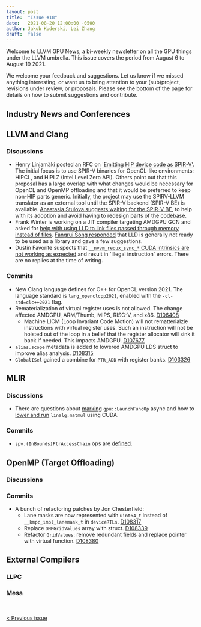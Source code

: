 ```yaml
---
layout: post
title:  "Issue #18"
date:   2021-08-20 12:00:00 -0500
author: Jakub Kuderski, Lei Zhang
draft:  false
---
```


Welcome to LLVM GPU News, a bi-weekly newsletter on all the GPU things under the LLVM umbrella.
This issue covers the period from August 6 to August 19 2021.

We welcome your feedback and suggestions. Let us know if we missed anything interesting, or want us to bring attention to your (sub)project, revisions under review, or proposals. Please see the bottom of the page for details on how to submit suggestions and contribute.


## Industry News and Conferences


##  LLVM and Clang

### Discussions

*  Henry Linjamäki posted an RFC on ['Emitting HIP device code as SPIR-V'](https://lists.llvm.org/pipermail/llvm-dev/2021-August/152062.html). The initial focus is to use SPIR-V binaries for OpenCL-like environments: HIPCL, and HIPLZ (Intel Level Zero API). Others point out that this proposal has a large overlap with what changes would be necessary for OpenCL and OpenMP offloading and that it would be preferred to keep non-HIP parts generic. Initially, the project may use the SPIRV-LLVM translator as an external tool until the SPIR-V backend (SPIR-V BE) is available. [Anastasia Stulova suggests waiting for the SPIR-V BE](https://lists.llvm.org/pipermail/llvm-dev/2021-August/152228.html), to help with its adoption and avoid having to redesign parts of the codebase.
*  Frank Winter is working on a JIT compiler targeting AMDGPU GCN and asked for [help with using LLD to link files passed through memory instead of files](https://lists.llvm.org/pipermail/llvm-dev/2021-August/152138.html). 
[Fangrui Song responded](https://lists.llvm.org/pipermail/llvm-dev/2021-August/152139.html) that LLD is generally not ready to be used as a library and gave a few suggestions.
*  Dustin Favorite suspects that [`__nvvm_redux_sync_*` CUDA intrinsics are not working as expected](https://lists.llvm.org/pipermail/llvm-dev/2021-August/152053.html) and result in 'Illegal instruction' errors. There are no replies at the time of writing.

### Commits

*  New Clang language defines for C++ for OpenCL version 2021. The language standard is `lang_openclcpp2021`, enabled with the `-cl-std=clc++2021` flag.
*  Rematerialization of virtual register uses is not allowed. The change affected AMDGPU, ARM/Thumb, MIPS, RISC-V, and x86. [D106408](https://reviews.llvm.org/D106408)
   -  Machine LICM (Loop Invariant Code Motion) will not rematterialzie instructions with virtual register uses. Such an instruction will not be hoisted out of the loop in a belief that the register allocator will sink it back if needed. This impacts AMDGPU. [D107677](https://reviews.llvm.org/D107677)
*  `alias.scope` metadata is added to lowered AMDGPU LDS struct to improve alias analysis. [D108315](https://reviews.llvm.org/D108315)
*  `GlobalISel` gained a combine for `PTR_ADD` with register banks. [D103326](https://reviews.llvm.org/D103326)


## MLIR

### Discussions

*  There are questions about [marking](https://llvm.discourse.group/t/mark-gpu-launchfuncop-async/4089) `gpu::LaunchFuncOp` async and how to [lower and run](https://llvm.discourse.group/t/making-linalg-matmul-to-gpu-runnable-code/3910) `linalg.matmul` using CUDA.

### Commits

*  `spv.(InBounds)PtrAccessChain` ops are [defined](https://reviews.llvm.org/D108070). 


## OpenMP (Target Offloading)

### Discussions

### Commits

*  A bunch of refactoring patches by Jon Chesterfield:
   -  Lane masks are now represented with `uint64_t` instead of `__kmpc_impl_lanemask_t` in `deviceRTLs`. [D108317](https://reviews.llvm.org/D108317)
   -  Replace `OMPGridValues` array with struct. [D108339](https://reviews.llvm.org/D108339)
   -  Refactor `GridValues`: remove redundant fields and replace pointer with virtual function. [D108380](https://reviews.llvm.org/D108380)


## External Compilers

### LLPC

### Mesa

<br/>
<p style="text-align:left;">
    <a href="{% post_url 2021-08-06-issue-17 %}"> < Previous issue</a>
    <span style="float:right;">
        <!--<a href="{% post_url 2021-09-10-issue-19 %}"> Next issue > </a>-->
    </span>
</p>
